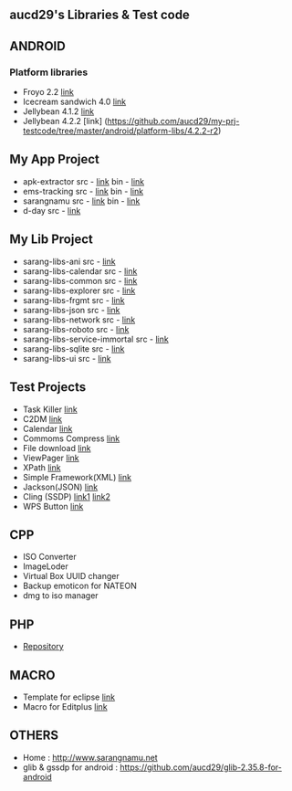 aucd29's Libraries & Test code
------------------------------------

## ANDROID
### Platform libraries 
- Froyo 2.2 [link](https://github.com/aucd29/my-prj-testcode/tree/master/android/platform-libs/2.2)
- Icecream sandwich 4.0 [link](https://github.com/aucd29/my-prj-testcode/tree/master/android/platform-libs/4.0)
- Jellybean 4.1.2 [link](https://github.com/aucd29/my-prj-testcode/tree/master/android/platform-libs/4.1.2-r2)
- Jellybean 4.2.2 [link] (https://github.com/aucd29/my-prj-testcode/tree/master/android/platform-libs/4.2.2-r2)
 
## My App Project
- apk-extractor src - [link](https://github.com/aucd29/my-prj-testcode/tree/master/android/my-prj/apk-extractor) bin - [link](https://play.google.com/store/apps/details?id=net.sarangnamu.apk_extractor)
- ems-tracking src - [link](https://github.com/aucd29/my-prj-testcode/tree/master/android/my-prj/ems-tracking) bin - [link](https://play.google.com/store/apps/details?id=net.sarangnamu.ems_tracking)
- sarangnamu src - [link](https://github.com/aucd29/my-prj-testcode/tree/master/android/my-prj/sarangnamu) bin - [link](https://play.google.com/store/apps/details?id=net.sarangnamu.home)
- d-day src - [link](https://github.com/aucd29/my-prj-testcode/tree/master/android/my-prj/d-day)

## My Lib Project
- sarang-libs-ani src - [link](https://github.com/aucd29/my-prj-testcode/tree/master/android/my-prj/sarang-libs-ani)
- sarang-libs-calendar src - [link](https://github.com/aucd29/my-prj-testcode/tree/master/android/my-prj/sarang-libs-calendar)
- sarang-libs-common src - [link](https://github.com/aucd29/my-prj-testcode/tree/master/android/my-prj/sarang-libs-common)
- sarang-libs-explorer src - [link](https://github.com/aucd29/my-prj-testcode/tree/master/android/my-prj/sarang-libs-explorer)
- sarang-libs-frgmt src - [link](https://github.com/aucd29/my-prj-testcode/tree/master/android/my-prj/sarang-libs-frgmt)
- sarang-libs-json src - [link](https://github.com/aucd29/my-prj-testcode/tree/master/android/my-prj/sarang-libs-json)
- sarang-libs-network src - [link](https://github.com/aucd29/my-prj-testcode/tree/master/android/my-prj/sarang-libs-network)
- sarang-libs-roboto src - [link](https://github.com/aucd29/my-prj-testcode/tree/master/android/my-prj/sarang-libs-roboto)
- sarang-libs-service-immortal src - [link](https://github.com/aucd29/my-prj-testcode/tree/master/android/my-prj/sarang-libs-service-immortal)
- sarang-libs-sqlite src - [link](https://github.com/aucd29/my-prj-testcode/tree/master/android/my-prj/sarang-libs-sqlite)
- sarang-libs-ui src - [link](https://github.com/aucd29/my-prj-testcode/tree/master/android/my-prj/sarang-libs-ui)


## Test Projects
- Task Killer [link](https://github.com/aucd29/my-prj-testcode/tree/master/android/test-prj/KillTask)
- C2DM [link](https://github.com/aucd29/my-prj-testcode/tree/master/android/test-prj/TestC2DM)
- Calendar [link](https://github.com/aucd29/my-prj-testcode/tree/master/android/test-prj/TestCalendar)
- Commoms Compress [link](https://github.com/aucd29/my-prj-testcode/tree/master/android/test-prj/TestCommonsCompress)
- File download [link](https://github.com/aucd29/my-prj-testcode/tree/master/android/test-prj/TestFileDownload)
- ViewPager [link](https://github.com/aucd29/my-prj-testcode/tree/master/android/test-prj/TestViewPager)
- XPath [link](https://github.com/aucd29/my-prj-testcode/tree/master/android/test-prj/TestXPath)
- Simple Framework(XML) [link](https://github.com/aucd29/my-prj-testcode/tree/master/android/test-prj/simple-xml)
- Jackson(JSON) [link](https://github.com/aucd29/my-prj-testcode/tree/master/android/test-prj/test-gson)
- Cling (SSDP) [link1](https://github.com/aucd29/my-prj-testcode/tree/master/android/test-prj/test-ssdp-server) [link2](https://github.com/aucd29/my-prj-testcode/tree/master/android/test-prj/test-ssdp)
- WPS Button [link](https://github.com/aucd29/my-prj-testcode/tree/master/android/test-prj/test-wps-button)

## CPP
- ISO Converter
- ImageLoder
- Virtual Box UUID changer
- Backup emoticon for NATEON
- dmg to iso manager

## PHP
- [Repository](https://github.com/aucd29/my-prj-testcode/tree/master/php/my-srcs)

## MACRO
- Template for eclipse [link](https://github.com/aucd29/my-prj-testcode/blob/master/macro/templates.xml)
- Macro for Editplus [link](https://github.com/aucd29/my-prj-testcode/tree/master/macro/iphone)

## OTHERS
- Home : http://www.sarangnamu.net
- glib & gssdp for android : https://github.com/aucd29/glib-2.35.8-for-android

